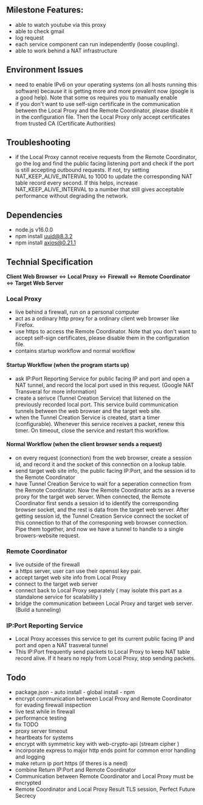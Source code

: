 ## Milestone Features:
* able to watch youtube via this proxy
* able to check gmail 
* log request 
* each service component can run independently (loose coupling).
* able to work behind a NAT infrastructure

## Environment Issues
* need to enable IPv6 on your operating systems (on all hosts running this software) because it is getting more and more prevalent now (google is a good help). Note that some os requires you to manually enable 
* if you don't want to use self-sign certificate in the communication between the Local Proxy and the Remote Coordinator, please disable it in the configuration file. Then the Local Proxy only accept certificates from trusted CA (Certificate Authorities)

## Troubleshooting 
* if the Local Proxy cannot receive requests from the Remote Coordinator, go the log and find the public facing listening port and check if the port is still accepting outbound requests. If not, try setting NAT_KEEP_ALIVE_INTERVAL to 1000 to update the corresponding NAT table record every second. If this helps, increase NAT_KEEP_ALIVE_INTERVAL to a number that still gives acceptable performance without degrading the network. 

## Dependencies
* node.js v16.0.0
* npm install uuid@8.3.2
* npm install axios@0.21.1

## Technial Specification 
**Client Web Browser** <=> **Local Proxy** <=> **Firewall** <=> **Remote Coordinator** <=> **Target Web Server**

### Local Proxy 
* live behind a firewall, run on a personal computer
* act as a ordinary http proxy for a ordinary client web browser like Firefox. 
* use https to access the Remote Coordinator. Note that you don't want to accept self-sign certificates, please disable them in the configuration file. 
* contains startup workflow and normal workflow

#### Startup Workflow (when the program starts up) 
* ask IP:Port Reporting Service for public facing IP and port and open a NAT tunnel, and record the local port used in this request. (Google NAT Transveral for more information)
* create a serivce (Tunnel Creation Service) that listened on the previously recorded local port. This service build communication tunnels between the web browser and the target web site.
* when the Tunnel Creation Service is created, start a timer (configurable). Whenever this service receives a packet, renew this timer. On timeout, close the service and restart this workflow. 

#### Normal Workflow (when the client browser sends a request)
* on every request (connection) from the web browser, create a session id, and record it and the socket of this connection on a lookup table. 
* send target web site info, the public facing IP:Port, and the session id to the Remote Coordinator 
* have Tunnel Creation Service to wait for a seperation connection from the Remote Coordinator. Now the Remote Coordinator acts as a reverse proxy for the target web server. When connected, the Remote Coordinator first sends a session id to identify the corresponding browser socket, and the rest is data from the target web server. After getting session id, the Tunnel Creation Service connect the socket of this connection to that of the corresponing web browser connection. Pipe them together, and now we have a tunnel to handle to a single browers-website request. 


### Remote Coordinator
* live outside of the firewall
* a https server, user can use their openssl key pair. 
* accept target web site info from Local Proxy 
* connect to the target web server
* connect back to Local Proxy separately ( may isolate this part as a standalone service for scalability )
* bridge the communication between Local Proxy and target web server. (Build a tunneling) 


### IP:Port Reporting Service
* Local Proxy accesses this service to get its current public facing IP and port and open a NAT trasveral tunnel  
* This IP:Port frequently send packets to Local Proxy to keep NAT table record alive. If it hears no reply from Local Proxy, stop sending packets. 



## Todo
* package.json - auto install  - global install - npm 
* encrypt communication between  Local Proxy and Remote Coordinator for evading firewall inspection
* live test while in firewall
* performance testing
* fix TODO 
* proxy server timeout
* heartbeats for systems
* encrypt with symmetric key with web-crypto-api (stream cipher )
* incorporate express to major http ends point for common error handling and logging
* make return ip port https (if theres is a need)
* combine Return IP:Port and Remote Coordinator
* Communication between Remote Coordinator and Local Proxy must be encrypted
* Remote Coordinator and Local Proxy Result TLS session, Perfect Future Secrecy